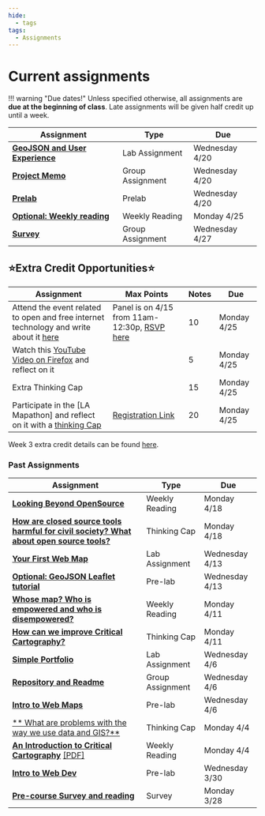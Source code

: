 ```yaml
---
hide:
  - tags
tags:
  - Assignments
---
```

# Current assignments

!!! warning "Due dates!"
    Unless specified otherwise, all assignments are **due at the beginning of class**. Late assignments will be given half credit up until a week.

|Assignment|Type|Due|
|-----------|----|---|
|[**GeoJSON and User Experience**](./week3/lab_assignment.md)|Lab Assignment|Wednesday 4/20|
|[**Project Memo**](./week2/group_assignment.md)|Group Assignment|Wednesday 4/20|
|[**Prelab**](./week4/prelab.md)|Prelab|Wednesday 4/20|
|[**Optional: Weekly reading**](./week4/reading.md)|Weekly Reading|Monday 4/25|
|[**Survey**](./week4/group_assignment.md)|Group Assignment|Wednesday 4/27|

## ⭐Extra Credit Opportunities⭐

|Assignment|Max Points|Notes|Due|
|----------|----------|-----|----|
|Attend the event related to open and free internet technology and write about it [here](https://github.com/albertkun/22S-ASIAAM-191A/discussions/15)| Panel is on 4/15 from 11am-12:30p, [RSVP here](https://www.eventbrite.com/e/ucla-jolts-special-issue-symposium-on-governing-the-digital-space-ucla-jo-tickets-312065234517)|10|Monday 4/25|
|Watch this [YouTube Video on Firefox](https://www.youtube.com/watch?v=eA8O97U1Pbc) and reflect on it||5|Monday 4/25|
|Extra Thinking Cap||15|Monday 4/25|
|Participate in the [LA Mapathon] and reflect on it with a [thinking Cap](./week4/mapathon_thinking_cap.md)|[Registration Link](https://usc.zoom.us/meeting/register/tJEtdeyprTspHtDXYni98Nl9BxqhaAYWYcEd)|20|Monday 4/25|

Week 3 extra credit details can be found [here](./week3/extra_credit/).

### Past Assignments

|Assignment|Type|Due|
|-----------|----|---|
|[**Looking Beyond OpenSource**](./week3/reading.md)|Weekly Reading|Monday 4/18|
|[**How are closed source tools harmful for civil society? What about open source tools?**](./week3/thinking_cap.md)|Thinking Cap|Monday 4/18|
|[**Your First Web Map**](./week2/lab_assignment.md)|Lab Assignment|Wednesday 4/13|
|[**Optional: GeoJSON Leaflet tutorial**](./week3/prelab.md)|Pre-lab|Wednesday 4/13|
|[**Whose map? Who is empowered and who is disempowered?**](./week2/reading.md)|Weekly Reading|Monday 4/11|
|[**How can we improve Critical Cartography?**](./week2/thinking_cap.md)|Thinking Cap|Monday 4/11|
|[**Simple Portfolio**](./week1/lab_assignment.md)|Lab Assignment|Wednesday 4/6|
|[**Repository and Readme**](./week1/group_assignment.md)|Group Assignment|Wednesday 4/6|
|[**Intro to Web Maps**](./week2/prelab.md)|Pre-lab|Wednesday 4/6|
|[** What are problems with the way we use data and GIS?**](./week1/thinking_cap.md)|Thinking Cap|Monday 4/4|
[**An Introduction to Critical Cartography**](./week1/reading.md) [[PDF]](../materials/readings/An_Introduction_to_Critical_Cartography.pdf)|Weekly Reading|Monday 4/4|
|[**Intro to Web Dev**](./week1/prelab.md)|Pre-lab|Wednesday 3/30|
|[**Pre-course Survey and reading**](week0.md)|Survey|Monday 3/28|
